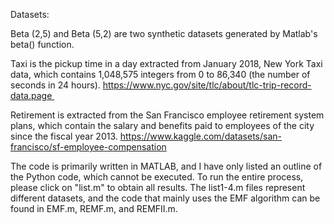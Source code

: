 Datasets: 

Beta (2,5) and Beta (5,2) are two synthetic datasets generated by Matlab's beta() function.

Taxi is the pickup time in a day extracted from January 2018, New York Taxi data, which contains 1,048,575 integers from 0 to 86,340 (the number of seconds in 24 hours). https://www.nyc.gov/site/tlc/about/tlc-trip-record-data.page 

Retirement is extracted from the San Francisco employee retirement system plans, which contain the salary and benefits paid to employees of the city since the fiscal year 2013. https://www.kaggle.com/datasets/san-francisco/sf-employee-compensation

The code is primarily written in MATLAB, and I have only listed an outline of the Python code, which cannot be executed. To run the entire process, please click on "list.m" to obtain all results. The list1-4.m files represent different datasets, and the code that mainly uses the EMF algorithm can be found in EMF.m, REMF.m, and REMFII.m.

